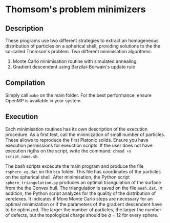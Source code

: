 # Thomsom's problem minimizers 



## Description
These programs use two different strategies to extract an homogeneous distribution of particles on a spherical shell, providing solutions to the the so-called Thomson's problem. Two different minimisation algorithms:
1. Monte Carlo minimisation routine with simulated annealing
2. Gradient descendent using Barzilai-Borwain's update rule 


## Compilation
Simply call `make` on the main folder. For the best performance, ensure OpenMP is available in your system.


## Execution
Each minimisation routines has its own description of the execution procedure. As a first test, call the minimization of small number of particles. These allows to reproduce the first Platonic solids. Ensure you have execution permissions for exeuction scripts. If the user does not have execution rigths on the script, write the command: `chmod +x script_name.sh`.

The bash scripts excecute the main program and produce the file `rsphere_eq.dat` on the `bin` folder. This file has coordinates of the particles on the spherical shell. After minimisation, the Python script `sphere_triangulation.py` produces an optimal triangulation of the surface from the the Convex hull. The triangulation is saved on the file `mesh.dat`. In addition, the Python script analyzes for the quality of the distribution of veretexes. It indicates if More Monte Carlo steps are necessary for an optimal minimization or if the parameters of the gradient descendent have to be optimized. The larger the number of particles, the larger the number of defects, but the topological charge should be *q* = 12 for every sphere. 
